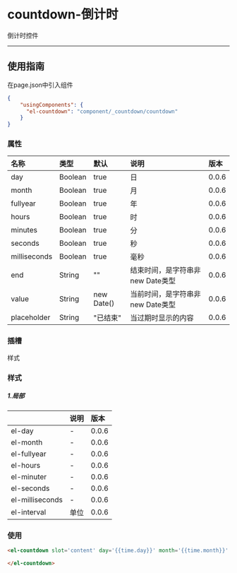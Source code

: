 # countdown-倒计时

倒计时控件

---

## 使用指南

在page.json中引入组件

```json
{
    "usingComponents": {
      "el-countdown": "component/_countdown/countdown"
    }
}
```

### 属性

| 名称 | 类型 | 默认 | 说明 | 版本 |
| :--- | :--- | :--- | :--- | :--- |
| day | Boolean | true | 日 | 0.0.6 |
| month | Boolean | true | 月 | 0.0.6 |
| fullyear | Boolean | true | 年 | 0.0.6 |
| hours | Boolean | true | 时 | 0.0.6 |
| minutes | Boolean | true | 分 | 0.0.6 |
| seconds | Boolean | true | 秒 | 0.0.6 |
| milliseconds | Boolean | true | 毫秒 | 0.0.6 |
| end | String | "" | 结束时间，是字符串非new Date类型 | 0.0.6 |
| value | String | new Date\(\) | 当前时间，是字符串非new Date类型 | 0.0.6 |
| placeholder | String | "已结束" | 当过期时显示的内容 | 0.0.6 |

### 插槽

样式

### 样式

##### 1.局部

|  | 说明 | 版本 |
| :--- | :--- | :--- |
| el-day | - | 0.0.6 |
| el-month | - | 0.0.6 |
| el-fullyear | - | 0.0.6 |
| el-hours | - | 0.0.6 |
| el-minuter | - | 0.0.6 |
| el-seconds | - | 0.0.6 |
| el-milliseconds | - | 0.0.6 |
| el-interval | 单位 | 0.0.6 |

### 使用

```html
<el-countdown slot='content' day='{{time.day}}' month='{{time.month}}' fullyear='{{time.fullyear}}' hours='{{time.hours}}' minutes='{{time.minutes}}' seconds='{{time.seconds}}' milliseconds='{{time.milliseconds}}' end='{{"2030-07-14"}}' interval='-'>

</el-countdown>
```



